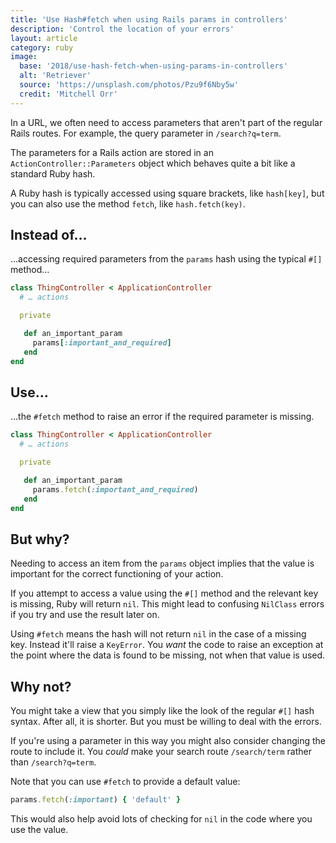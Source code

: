 ```yaml
---
title: 'Use Hash#fetch when using Rails params in controllers'
description: 'Control the location of your errors'
layout: article
category: ruby
image:
  base: '2018/use-hash-fetch-when-using-params-in-controllers'
  alt: 'Retriever'
  source: 'https://unsplash.com/photos/Pzu9f6Nby5w'
  credit: 'Mitchell Orr'
---
```


In a URL, we often need to access parameters that aren't part of the regular Rails routes. For example, the query parameter in `/search?q=term`.

The parameters for a Rails action are stored in an `ActionController::Parameters` object which behaves quite a bit like a standard Ruby hash.

A Ruby hash is typically accessed using square brackets, like `hash[key]`, but you can also use the method `fetch`, like `hash.fetch(key)`.


## Instead of…

…accessing required parameters from the `params` hash using the typical `#[]` method…

```ruby
class ThingController < ApplicationController
  # … actions

  private

   def an_important_param
     params[:important_and_required]
   end
end
```


## Use…

…the `#fetch` method to raise an error if the required parameter is missing.

```ruby
class ThingController < ApplicationController
  # … actions

  private

   def an_important_param
     params.fetch(:important_and_required)
   end
end
```


## But why?

Needing to access an item from the `params` object implies that the value is important for the correct functioning of your action.

If you attempt to access a value using the `#[]` method and the relevant key is missing, Ruby will return `nil`. This might lead to confusing `NilClass` errors if you try and use the result later on.

Using `#fetch` means the hash will not return `nil` in the case of a missing key. Instead it'll raise a `KeyError`. You _want_ the code to raise an exception at the point where the data is found to be missing, not when that value is used.


##  Why not?

You might take a view that you simply like the look of the regular `#[]` hash syntax. After all, it is shorter. But you must be willing to deal with the errors.

If you're using a parameter in this way you might also consider changing the route to include it. You _could_ make your search route `/search/term` rather than `/search?q=term`.

Note that you can use `#fetch` to provide a default value:

```ruby
params.fetch(:important) { 'default' }
```

This would also help avoid lots of checking for `nil` in the code where you use the value.
